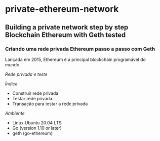 # private-ethereum-network

## Building a private network step by step Blockchain Ethereum with Geth tested

### Criando uma rede privada Ethereum passo a passo com Geth

Lançada em 2015, Ethereum é a principal blockchain programável do mundo.

*Rede privada e teste*
 
*Índice*
* Construir rede privada
* Testar rede privada
* Transação para testar a rede privada

*Ambiente*
* Linux Ubuntu 20.04 LTS
* Go (version 1.10 or later)
* geth (go-ethereum)

